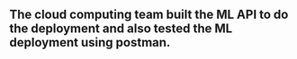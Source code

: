 ## The cloud computing team built the ML API to do the deployment and also tested the ML deployment using postman. 
